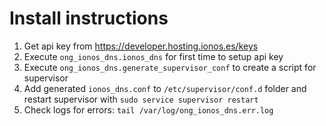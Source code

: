 # Install instructions
1. Get api key from https://developer.hosting.ionos.es/keys
2. Execute `ong_ionos_dns.ionos_dns` for first time to setup api key
3. Execute `ong_ionos_dns.generate_supervisor_conf` to create a script for supervisor
4. Add generated `ionos_dns.conf` to `/etc/supervisor/conf.d` folder and restart supervisor with `sudo service supervisor restart`
5. Check logs for errors: `tail /var/log/ong_ionos_dns.err.log`
